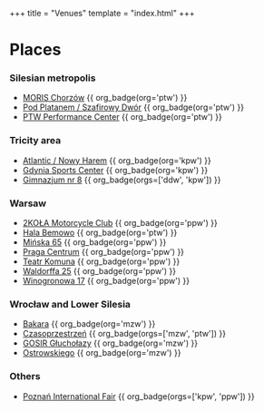 +++
title = "Venues"
template = "index.html"
+++

# Places
<!-- Please sort alphabetically. -->
### Silesian metropolis

* [MORIS Chorzów](@/v/moris-chorzow.md) {{ org_badge(org='ptw') }}
* [Pod Platanem / Szafirowy Dwór](@/v/dworek-kozlow.md) {{ org_badge(org='ptw') }}
* [PTW Performance Center](@/v/ptw-targowa.md) {{ org_badge(org='ptw') }}

### Tricity area

* [Atlantic / Nowy Harem](@/v/atlantic-nh-gdynia.md) {{ org_badge(org='kpw') }}
* [Gdynia Sports Center](@/v/gdynia-sports-center.md) {{ org_badge(org='kpw') }}
* [Gimnazjum nr 8](@/v/gimnazjum-8-gdansk.md) {{ org_badge(orgs=['ddw', 'kpw']) }}

### Warsaw

* [2KOŁA Motorcycle Club](@/v/2kola.md) {{ org_badge(org='ppw') }}
* [Hala Bemowo](@/v/hala-bemowo.md) {{ org_badge(org='ptw') }}
* [Mińska 65](@/v/minska-65.md) {{ org_badge(org='ppw') }}
* [Praga Centrum](@/v/praga-centrum.md) {{ org_badge(org='ppw') }}
* [Teatr Komuna](@/v/teatr-komuna.md) {{ org_badge(org='ppw') }}
* [Waldorffa 25](@/v/waldorffa25.md) {{ org_badge(org='ppw') }}
* [Winogronowa 17](@/v/winogronowa-17.md) {{ org_badge(org='ppw') }}

### Wrocław and Lower Silesia

* [Bakara](@/v/bakara.md) {{ org_badge(org='mzw') }}
* [Czasoprzestrzeń](@/v/czasoprzestrzen.md) {{ org_badge(orgs=['mzw', 'ptw']) }}
* [GOSIR Głuchołazy](@/v/gosir-glucholazy.md) {{ org_badge(org='mzw') }}
* [Ostrowskiego](@/v/ostrowskiego-wroclaw.md) {{ org_badge(org='mzw') }}

### Others

* [Poznań International Fair](@/v/targi-poznan.md) {{ org_badge(orgs=['kpw', 'ppw']) }}
